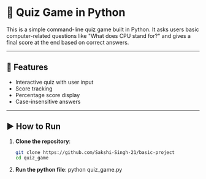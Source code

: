 # 🧠 Quiz Game in Python

This is a simple command-line quiz game built in Python. It asks users basic computer-related questions like "What does CPU stand for?" and gives a final score at the end based on correct answers.

---

## 🚀 Features

- Interactive quiz with user input
- Score tracking
- Percentage score display
- Case-insensitive answers

---

## ▶️ How to Run

1. **Clone the repository**:
   ```bash
   git clone https://github.com/Sakshi-Singh-21/basic-project
   cd quiz_game
2. **Run the python file**:
   python quiz_game.py
